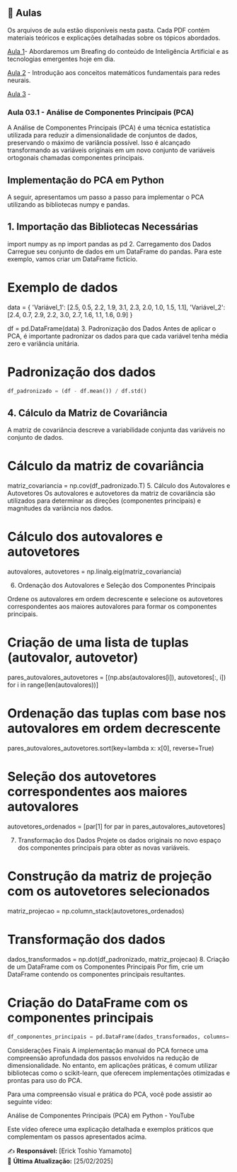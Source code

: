## 📘 Aulas
Os arquivos de aula estão disponíveis nesta pasta. Cada PDF contém materiais teóricos e explicações detalhadas sobre os tópicos abordados.

[Aula 1](Aula%201%20-%20Introdu%C3%A7%C3%A3o%20%C3%A0%20Intelig%C3%AAncia%20Artificial.pdf)- Abordaremos um Breafing do conteúdo de Inteligência Artificial e as tecnologias emergentes hoje em dia.

[Aula 2](Aula%202%20-%20Matem%C3%A1tica%20para%20Redes%20Neurais.pdf) - Introdução aos conceitos matemáticos fundamentais para redes neurais.

[Aula 3](Aula%2003.1%20-%20Principal%20Components%20Analysis.pdf) - 

### Aula 03.1 - Análise de Componentes Principais (PCA)
A Análise de Componentes Principais (PCA) é uma técnica estatística utilizada para reduzir a dimensionalidade de conjuntos de dados, preservando o máximo de variância possível. Isso é alcançado transformando as variáveis originais em um novo conjunto de variáveis ortogonais chamadas componentes principais.

## Implementação do PCA em Python
A seguir, apresentamos um passo a passo para implementar o PCA utilizando as bibliotecas numpy e pandas.

## 1. Importação das Bibliotecas Necessárias

import numpy as np
import pandas as pd
2. Carregamento dos Dados
Carregue seu conjunto de dados em um DataFrame do pandas. Para este exemplo, vamos criar um DataFrame fictício.

# Exemplo de dados
data = {
    'Variável_1': [2.5, 0.5, 2.2, 1.9, 3.1, 2.3, 2.0, 1.0, 1.5, 1.1],
    'Variável_2': [2.4, 0.7, 2.9, 2.2, 3.0, 2.7, 1.6, 1.1, 1.6, 0.9]
}

df = pd.DataFrame(data)
3. Padronização dos Dados
Antes de aplicar o PCA, é importante padronizar os dados para que cada variável tenha média zero e variância unitária.

# Padronização dos dados
``` python
df_padronizado = (df - df.mean()) / df.std()
```
## 4. Cálculo da Matriz de Covariância
A matriz de covariância descreve a variabilidade conjunta das variáveis no conjunto de dados.

# Cálculo da matriz de covariância
matriz_covariancia = np.cov(df_padronizado.T)
5. Cálculo dos Autovalores e Autovetores
Os autovalores e autovetores da matriz de covariância são utilizados para determinar as direções (componentes principais) e magnitudes da variância nos dados.

# Cálculo dos autovalores e autovetores
autovalores, autovetores = np.linalg.eig(matriz_covariancia)

6. Ordenação dos Autovalores e Seleção dos Componentes Principais

Ordene os autovalores em ordem decrescente e selecione os autovetores correspondentes aos maiores autovalores para formar os componentes principais.

# Criação de uma lista de tuplas (autovalor, autovetor)
pares_autovalores_autovetores = [(np.abs(autovalores[i]), autovetores[:, i]) for i in range(len(autovalores))]

# Ordenação das tuplas com base nos autovalores em ordem decrescente
pares_autovalores_autovetores.sort(key=lambda x: x[0], reverse=True)

# Seleção dos autovetores correspondentes aos maiores autovalores
autovetores_ordenados = [par[1] for par in pares_autovalores_autovetores]

7. Transformação dos Dados
Projete os dados originais no novo espaço dos componentes principais para obter as novas variáveis.

# Construção da matriz de projeção com os autovetores selecionados
matriz_projecao = np.column_stack(autovetores_ordenados)

# Transformação dos dados
dados_transformados = np.dot(df_padronizado, matriz_projecao)
8. Criação de um DataFrame com os Componentes Principais
Por fim, crie um DataFrame contendo os componentes principais resultantes.

# Criação do DataFrame com os componentes principais
```python
df_componentes_principais = pd.DataFrame(dados_transformados, columns=['Componente_1', 'Componente_2'])

```
Considerações Finais
A implementação manual do PCA fornece uma compreensão aprofundada dos passos envolvidos na redução de dimensionalidade. No entanto, em aplicações práticas, é comum utilizar bibliotecas como o scikit-learn, que oferecem implementações otimizadas e prontas para uso do PCA.

Para uma compreensão visual e prática do PCA, você pode assistir ao seguinte vídeo:

Análise de Componentes Principais (PCA) em Python - YouTube

Este vídeo oferece uma explicação detalhada e exemplos práticos que complementam os passos apresentados acima.

✍️ **Responsável:** [Erick Toshio Yamamoto]  
📅 **Última Atualização:** [25/02/2025]

